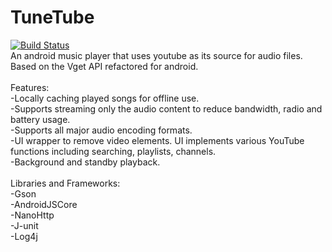# TuneTube
[![Build Status](https://travis-ci.org/atum-martin/TuneTube.svg?branch=master)](https://travis-ci.org/atum-martin/TuneTube)
<br />
An android music player that uses youtube as its source for audio files. <br />
Based on the Vget API refactored for android.<br />
<br />
Features:<br />
-Locally caching played songs for offline use.<br />
-Supports streaming only the audio content to reduce bandwidth, radio and battery usage.<br />
-Supports all major audio encoding formats.<br />
-UI wrapper to remove video elements. UI implements various YouTube functions including searching, playlists, channels.<br />
-Background and standby playback.<br />
<br />
Libraries and Frameworks:<br />
-Gson<br />
-AndroidJSCore<br />
-NanoHttp<br />
-J-unit<br />
-Log4j<br />
